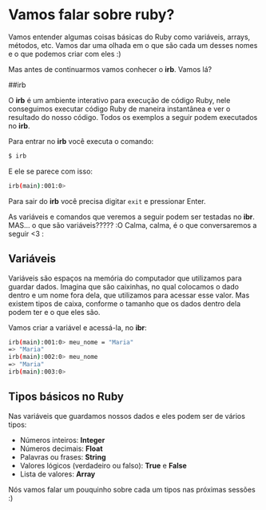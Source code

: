 # Vamos falar sobre ruby?

Vamos entender algumas coisas básicas do Ruby como variáveis, arrays, métodos, etc. Vamos dar uma olhada em o que são cada um desses nomes e o que podemos criar com eles :)

Mas antes de continuarmos vamos conhecer o **irb**. Vamos lá?

##irb

O **irb** é um ambiente interativo para execução de código Ruby, nele conseguimos executar código Ruby de maneira instantânea e ver o resultado do nosso código. Todos os exemplos a seguir podem executados no **irb**.

Para entrar no **irb** você executa o comando:

```sh
$ irb
```

E ele se parece com isso:

```sh
irb(main):001:0>
```

Para sair do **irb** você precisa digitar `exit` e pressionar Enter.

As variáveis e comandos que veremos a seguir podem ser testadas no **ibr**. MAS... o que são variáveis????? :O Calma, calma, é o que conversaremos a seguir <3 :

## Variáveis
Variáveis são espaços na memória do computador que utilizamos para guardar dados. Imagina que são caixinhas, no qual colocamos o dado dentro e um nome fora dela, que utilizamos para acessar esse valor. Mas existem tipos de caixa, conforme o tamanho que os dados dentro dela podem ter e o que eles são.

Vamos criar a variável e acessá-la, no **ibr**:

```sh
irb(main):001:0> meu_nome = "Maria"
=> "Maria"
irb(main):002:0> meu_nome
=> "Maria"
irb(main):003:0>
```

## Tipos básicos no Ruby

Nas variáveis que guardamos nossos dados e eles podem ser de vários tipos:

* Números inteiros: **Integer**
* Números decimais: **Float**
* Palavras ou frases: **String**
* Valores lógicos (verdadeiro ou falso): **True** e **False**
* Lista de valores: **Array**

Nós vamos falar um pouquinho sobre cada um tipos nas próximas sessões :)
